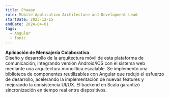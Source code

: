 ```yaml
---
title: Chaapy
role: Mobile Application Architecture and Development Lead
startDate: 2023-12-15
endDate: 2024-04-01
tags:
  - Angular
  - Ionic
---
```


**Aplicación de Mensajería Colaborativa**  
Diseño y desarrollo de la arquitectura móvil de esta plataforma de comunicación, integrando versión Android/iOS con el sistema web mediante una arquitectura monolítica escalable. Se implemento una biblioteca de componentes reutilizables con Angular que redujo el esfuerzo de desarrollo, acelerando la implementación de nuevas features y mejorando la consistencia UI/UX. El backend en Scala garantizó sincronización en tiempo real entre dispositivos.
